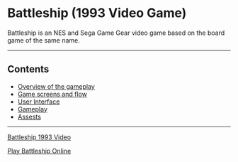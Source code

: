 # Battleship (1993 Video Game)
Battleship is an NES and Sega Game Gear video game based on the board game of the same name.
***

## Contents
* [Overview of the gameplay]()
* [Game screens and flow]()
* [User Interface]()
* [Gameplay]()
* [Assests]()

***

[Battleship 1993 Video](https://www.youtube.com/watch?v=hVYLwuonRCI)

[Play Battleship Online](http://www.nintendoemulator.com/nes/2900)
